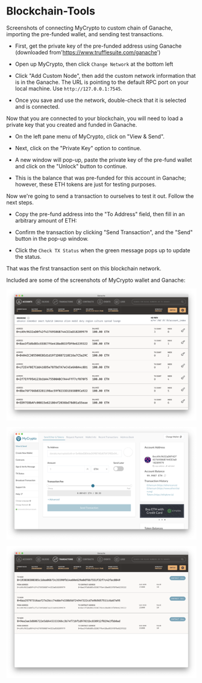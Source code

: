 # Blockchain-Tools

Screenshots of connecting MyCrypto to custom chain of Ganache, importing the pre-funded wallet, and sending test transactions.

* First, get the private key of the pre-funded address using Ganache (downloaded from'https://www.trufflesuite.com/ganache')

* Open up MyCrypto, then click `Change Network` at the bottom left

* Click "Add Custom Node", then add the custom network information that is in the Ganache. The URL is pointing to the default RPC port on your local machine. Use `http://127.0.0.1:7545`.

* Once you save and use the network, double-check that it is selected and is connected.

Now that you are connected to your blockchain, you will need to load a private key that you created and funded in Ganache.

* On the left pane menu of MyCrypto, click on "View & Send".

* Next, click on the "Private Key" option to continue.

* A new window will pop-up, paste the private key of the pre-fund wallet and click on the "Unlock" button to continue.

* This is the balance that was pre-funded for this account in Ganache; however, these ETH tokens are just for testing purposes.

Now we're going to send a transaction to ourselves to test it out. Follow the next steps.

* Copy the pre-fund address into the "To Address" field, then fill in an arbitrary amount of ETH:

* Confirm the transaction by clicking "Send Transaction", and the "Send" button in the pop-up window.

* Click the `Check TX Status` when the green message pops up to update the status.

That was the first transaction sent on this blockchain network. 

Included are some of the screenshots of MyCrypto wallet and Ganache:

![Ganache ETH](Ganache_account.png)

![MyCrypto wallet](MyCrypto_wallet.png)

![Ganache transactions](Ganache_transactions.png)


